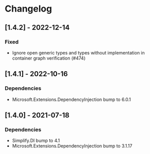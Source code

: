 # Changelog

## [1.4.2] - 2022-12-14

### Fixed

- Ignore open generic types and types without implementation in container graph verification (#474)

## [1.4.1] - 2022-10-16

### Dependencies

- Microsoft.Extensions.DependencyInjection bump to 6.0.1

## [1.4.0] - 2021-07-18

### Dependencies

- Simplify.DI bump to 4.1
- Microsoft.Extensions.DependencyInjection bump to 3.1.17
